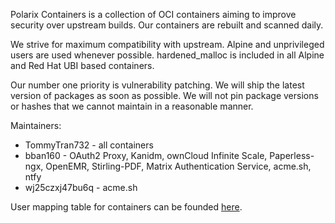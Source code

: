 Polarix Containers is a collection of OCI containers aiming to improve security over upstream builds. Our containers are rebuilt and scanned daily.

We strive for maximum compatibility with upstream. Alpine and unprivileged users are used whenever possible. hardened_malloc is included in all Alpine and Red Hat UBI based containers.

Our number one priority is vulnerability patching. We will ship the latest version of packages as soon as possible. We will not pin package versions or hashes that we cannot maintain in a reasonable manner.

Maintainers:
- TommyTran732 - all containers
- bban160 - OAuth2 Proxy, Kanidm, ownCloud Infinite Scale, Paperless-ngx, OpenEMR, Stirling-PDF, Matrix Authentication Service, acme.sh, ntfy
- wj25czxj47bu6q - acme.sh

User mapping table for containers can be founded [here](https://github.com/Polarix-Containers/.github/blob/main/USER_MAPPING.md).
